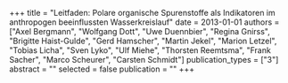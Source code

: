 +++
title = "Leitfaden: Polare organische Spurenstoffe als Indikatoren im anthropogen beeinflussten Wasserkreislauf"
date = 2013-01-01
authors = ["Axel Bergmann", "Wolfgang Dott", "Uwe Duennbier", "Regina Gnirss", "Brigitte Haist-Gulde", "Gerd Hamscher", "Martin Jekel", "Marion Letzel", "Tobias Licha", "Sven Lyko", "Ulf Miehe", "Thorsten Reemtsma", "Frank Sacher", "Marco Scheurer", "Carsten Schmidt"]
publication_types = ["3"]
abstract = ""
selected = false
publication = ""
+++

